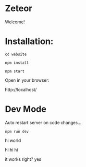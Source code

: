 # Zeteor
 
Welcome!

# Installation:

```
cd website

npm install

npm start
```

Open in your browser:

http://localhost/

# Dev Mode

Auto restart server on code changes...

```
npm run dev
```

hi world

hi hi hi

it works right?
yes